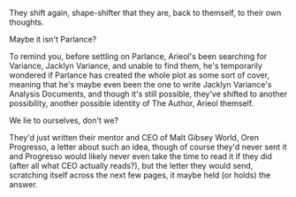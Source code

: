They shift again, shape-shifter that they are, back to themself, to their own thoughts.

Maybe it isn't Parlance?

To remind you, before settling on Parlance, Arieol's been searching for Variance, Jacklyn Variance, and unable to find them, he's temporarily wondered if Parlance has created the whole plot as some sort of cover, meaning that he's maybe even been the one to write Jacklyn Variance's Analysis Documents, and though it's still possible, they've shifted to another possibility, another possible identity of The Author, Arieol themself.

We lie to ourselves, don't we?

They'd just written their mentor and CEO of Malt Gibsey World, Oren Progresso, a letter about such an idea, though of course they'd never sent it and Progresso would likely never even take the time to read it if they did (after all what CEO actually reads?), but the letter they would send, scratching itself across the next few pages, it maybe held (or holds) the answer.